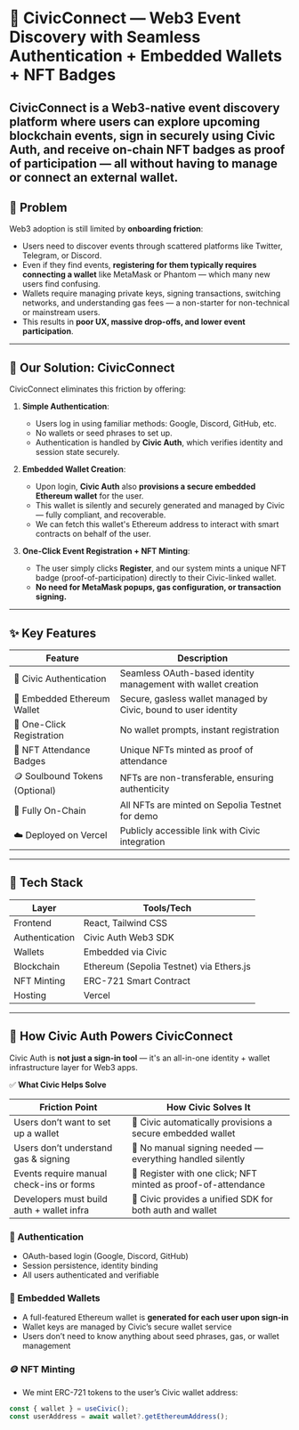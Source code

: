 # 🪩 CivicConnect — Web3 Event Discovery with Seamless Authentication + Embedded Wallets + NFT Badges

**CivicConnect** is a Web3-native event discovery platform where users can **explore upcoming blockchain events**, **sign in securely using Civic Auth**, and **receive on-chain NFT badges** as proof of participation — all without having to manage or connect an external wallet.
---

## 🚨 Problem

Web3 adoption is still limited by **onboarding friction**:

- Users need to discover events through scattered platforms like Twitter, Telegram, or Discord.
- Even if they find events, **registering for them typically requires connecting a wallet** like MetaMask or Phantom — which many new users find confusing.
- Wallets require managing private keys, signing transactions, switching networks, and understanding gas fees — a non-starter for non-technical or mainstream users.
- This results in **poor UX, massive drop-offs, and lower event participation**.

---

## 🌟 Our Solution: CivicConnect

CivicConnect eliminates this friction by offering:

1. **Simple Authentication**:
   - Users log in using familiar methods: Google, Discord, GitHub, etc.
   - No wallets or seed phrases to set up.
   - Authentication is handled by **Civic Auth**, which verifies identity and session state securely.

2. **Embedded Wallet Creation**:
   - Upon login, **Civic Auth** also **provisions a secure embedded Ethereum wallet** for the user.
   - This wallet is silently and securely generated and managed by Civic — fully compliant, and recoverable.
   - We can fetch this wallet's Ethereum address to interact with smart contracts on behalf of the user.

3. **One-Click Event Registration + NFT Minting**:
   - The user simply clicks **Register**, and our system mints a unique NFT badge (proof-of-participation) directly to their Civic-linked wallet.
   - **No need for MetaMask popups, gas configuration, or transaction signing.**

---

## ✨ Key Features

| Feature                           | Description                                                                 |
|----------------------------------|-----------------------------------------------------------------------------|
| 🔐 Civic Authentication          | Seamless OAuth-based identity management with wallet creation              |
| 🪪 Embedded Ethereum Wallet      | Secure, gasless wallet managed by Civic, bound to user identity            |                    |
| 📝 One-Click Registration        | No wallet prompts, instant registration                                     |
| 🧾 NFT Attendance Badges         | Unique NFTs minted as proof of attendance                                   |
| 🪙 Soulbound Tokens (Optional)   | NFTs are non-transferable, ensuring authenticity                            |
| 🧭 Fully On-Chain                | All NFTs are minted on Sepolia Testnet for demo                            |
| ☁️ Deployed on Vercel           | Publicly accessible link with Civic integration                            |

---

## 🧰 Tech Stack

| Layer             | Tools/Tech                            |
|------------------|---------------------------------------|
| Frontend         | React, Tailwind CSS                   |
| Authentication   | Civic Auth Web3 SDK                   |
| Wallets          | Embedded via Civic                    |
| Blockchain       | Ethereum (Sepolia Testnet) via Ethers.js |
| NFT Minting      | ERC-721 Smart Contract                |
| Hosting          | Vercel                                |

---

## 🧪 How Civic Auth Powers CivicConnect

Civic Auth is **not just a sign-in tool** — it's an all-in-one identity + wallet infrastructure layer for Web3 apps.


✅ **What Civic Helps Solve**

| **Friction Point**                             | **How Civic Solves It**                                               |
|------------------------------------------------|------------------------------------------------------------------------|
| Users don’t want to set up a wallet            | 🎉 Civic automatically provisions a secure embedded wallet             |
| Users don’t understand gas & signing           | 🚫 No manual signing needed — everything handled silently              |
| Events require manual check-ins or forms       | 🧾 Register with one click; NFT minted as proof-of-attendance          |
| Developers must build auth + wallet infra      | 🧰 Civic provides a unified SDK for both auth and wallet               |



### 🔐 Authentication
- OAuth-based login (Google, Discord, GitHub)
- Session persistence, identity binding
- All users authenticated and verifiable

### 👛 Embedded Wallets
- A full-featured Ethereum wallet is **generated for each user upon sign-in**
- Wallet keys are managed by Civic’s secure wallet service
- Users don’t need to know anything about seed phrases, gas, or wallet management

### 🪙 NFT Minting
- We mint ERC-721 tokens to the user’s Civic wallet address:
```js
const { wallet } = useCivic();
const userAddress = await wallet?.getEthereumAddress();
